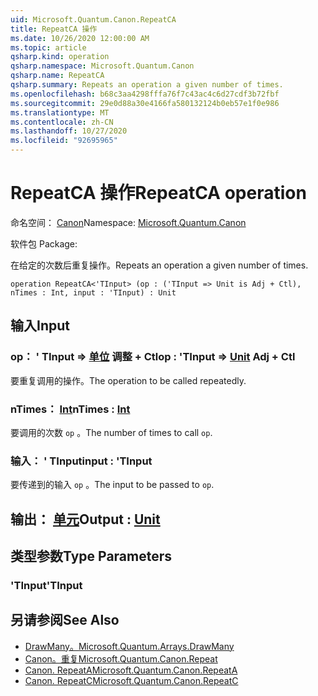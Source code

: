```yaml
---
uid: Microsoft.Quantum.Canon.RepeatCA
title: RepeatCA 操作
ms.date: 10/26/2020 12:00:00 AM
ms.topic: article
qsharp.kind: operation
qsharp.namespace: Microsoft.Quantum.Canon
qsharp.name: RepeatCA
qsharp.summary: Repeats an operation a given number of times.
ms.openlocfilehash: b68c3aa4298fffa76f7c43ac4c6d27cdf3b72fbf
ms.sourcegitcommit: 29e0d88a30e4166fa580132124b0eb57e1f0e986
ms.translationtype: MT
ms.contentlocale: zh-CN
ms.lasthandoff: 10/27/2020
ms.locfileid: "92695965"
---
```

# <a name="repeatca-operation"></a><span data-ttu-id="5b151-102">RepeatCA 操作</span><span class="sxs-lookup"><span data-stu-id="5b151-102">RepeatCA operation</span></span>

<span data-ttu-id="5b151-103">命名空间： [Canon](xref:Microsoft.Quantum.Canon)</span><span class="sxs-lookup"><span data-stu-id="5b151-103">Namespace: [Microsoft.Quantum.Canon](xref:Microsoft.Quantum.Canon)</span></span>

<span data-ttu-id="5b151-104">软件包 [](https://nuget.org/packages/)</span><span class="sxs-lookup"><span data-stu-id="5b151-104">Package: [](https://nuget.org/packages/)</span></span>


<span data-ttu-id="5b151-105">在给定的次数后重复操作。</span><span class="sxs-lookup"><span data-stu-id="5b151-105">Repeats an operation a given number of times.</span></span>

```qsharp
operation RepeatCA<'TInput> (op : ('TInput => Unit is Adj + Ctl), nTimes : Int, input : 'TInput) : Unit
```


## <a name="input"></a><span data-ttu-id="5b151-106">输入</span><span class="sxs-lookup"><span data-stu-id="5b151-106">Input</span></span>

### <a name="op--tinput--unit-adj--ctl"></a><span data-ttu-id="5b151-107">op： ' TInput => [单位](xref:microsoft.quantum.lang-ref.unit) 调整 + Ctl</span><span class="sxs-lookup"><span data-stu-id="5b151-107">op : 'TInput => [Unit](xref:microsoft.quantum.lang-ref.unit) Adj + Ctl</span></span>

<span data-ttu-id="5b151-108">要重复调用的操作。</span><span class="sxs-lookup"><span data-stu-id="5b151-108">The operation to be called repeatedly.</span></span>


### <a name="ntimes--int"></a><span data-ttu-id="5b151-109">nTimes： [Int](xref:microsoft.quantum.lang-ref.int)</span><span class="sxs-lookup"><span data-stu-id="5b151-109">nTimes : [Int](xref:microsoft.quantum.lang-ref.int)</span></span>

<span data-ttu-id="5b151-110">要调用的次数 `op` 。</span><span class="sxs-lookup"><span data-stu-id="5b151-110">The number of times to call `op`.</span></span>


### <a name="input--tinput"></a><span data-ttu-id="5b151-111">输入： ' TInput</span><span class="sxs-lookup"><span data-stu-id="5b151-111">input : 'TInput</span></span>

<span data-ttu-id="5b151-112">要传递到的输入 `op` 。</span><span class="sxs-lookup"><span data-stu-id="5b151-112">The input to be passed to `op`.</span></span>



## <a name="output--unit"></a><span data-ttu-id="5b151-113">输出： [单元](xref:microsoft.quantum.lang-ref.unit)</span><span class="sxs-lookup"><span data-stu-id="5b151-113">Output : [Unit](xref:microsoft.quantum.lang-ref.unit)</span></span>



## <a name="type-parameters"></a><span data-ttu-id="5b151-114">类型参数</span><span class="sxs-lookup"><span data-stu-id="5b151-114">Type Parameters</span></span>

### <a name="tinput"></a><span data-ttu-id="5b151-115">'TInput</span><span class="sxs-lookup"><span data-stu-id="5b151-115">'TInput</span></span>



## <a name="see-also"></a><span data-ttu-id="5b151-116">另请参阅</span><span class="sxs-lookup"><span data-stu-id="5b151-116">See Also</span></span>

- [<span data-ttu-id="5b151-117">DrawMany。</span><span class="sxs-lookup"><span data-stu-id="5b151-117">Microsoft.Quantum.Arrays.DrawMany</span></span>](xref:Microsoft.Quantum.Arrays.DrawMany)
- [<span data-ttu-id="5b151-118">Canon。重复</span><span class="sxs-lookup"><span data-stu-id="5b151-118">Microsoft.Quantum.Canon.Repeat</span></span>](xref:Microsoft.Quantum.Canon.Repeat)
- [<span data-ttu-id="5b151-119">Canon. RepeatA</span><span class="sxs-lookup"><span data-stu-id="5b151-119">Microsoft.Quantum.Canon.RepeatA</span></span>](xref:Microsoft.Quantum.Canon.RepeatA)
- [<span data-ttu-id="5b151-120">Canon. RepeatC</span><span class="sxs-lookup"><span data-stu-id="5b151-120">Microsoft.Quantum.Canon.RepeatC</span></span>](xref:Microsoft.Quantum.Canon.RepeatC)